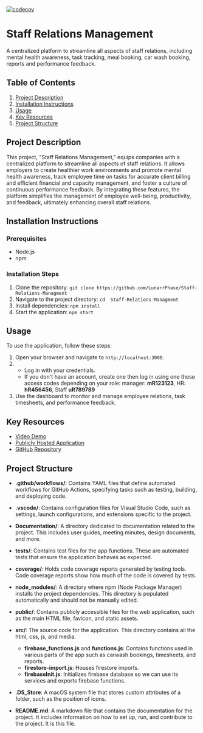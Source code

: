 [![codecov](https://codecov.io/gh/LunarrPhase/Staff-Relations-Managment/graph/badge.svg?token=3A12FZGFGP)](https://codecov.io/gh/LunarrPhase/Staff-Relations-Managment)


# Staff Relations Management

A centralized platform to streamline all aspects of staff relations, including mental health awareness, task tracking, meal booking, car wash booking, reports and performance feedback.

## Table of Contents
1. [Project Description](#project-description)
2. [Installation Instructions](#installation-instructions)
3. [Usage](#usage)
4. [Key Resources](#key-resources)
5. [Project Structure](#project-structure)



## Project Description

This project, "Staff Relations Management," equips companies with a centralized platform to streamline all aspects of staff relations. It allows employers to create healthier work environments and promote mental health awareness, track employee time on tasks for accurate client billing and efficient financial and capacity management, and foster a culture of continuous performance feedback. By integrating these features, the platform simplifies the management of employee well-being, productivity, and feedback, ultimately enhancing overall staff relations.

## Installation Instructions

### Prerequisites
- Node.js
- npm

### Installation Steps
1. Clone the repository: `git clone https://github.com/LunarrPhase/Staff-Relations-Managment`
2. Navigate to the project directory: `cd  Staff-Relations-Managment`
3. Install dependencies: `npm install`
4. Start the application: `npm start`

## Usage

To use the application, follow these steps:
1. Open your browser and navigate to `http://localhost:3000`.
2. - Log in with your credentials. 
    - If you don't have an account, create one then log in using one these access codes depending on your role: manager: **mR123123**, HR: **hR456456**, Staff **uR789789**
3. Use the dashboard to monitor and manage employee relations, task timesheets, and performance feedback.

## Key Resources

- [Video Demo](#link-to-your-video-demo)
- [Publicly Hosted Application](http://staff-relations-management.azurewebsites.net/)
- [GitHub Repository](https://github.com/LunarrPhase/Staff-Relations-Managment)


## Project Structure

- **.github/workflows/**: Contains YAML files that define automated workflows for GitHub Actions, specifying tasks such as testing, building, and deploying code.
- **.vscode/**: Contains configuration files for Visual Studio Code, such as settings, launch configurations, and extensions specific to the project.
- **Documentation/**: A directory dedicated to documentation related to the project. This includes user guides, meeting minutes, design documents, and more.
- **__tests__/**: Contains test files for the app functions. These are automated tests that ensure the application behaves as expected.
- **coverage/**: Holds code coverage reports generated by testing tools. Code coverage reports show how much of the code is covered by tests.

- **node_modules/**: A directory where npm (Node Package Manager) installs the project dependencies. This directory is populated automatically and should not be manually edited.
- **public/**: Contains publicly accessible files for the web application, such as the main HTML file, favicon, and static assets.
- **src/**: The source code for the application. This directory contains all the html, css, js, and media.
  - **firebase_functions.js** and **functions.js**: Contains functions used in various parts of the app such as carwash bookings, timesheets, and reports.
  - **firestore-import.js**: Houses firestore imports.
  - **firebaseInit.js**: Initializes firebase database so we can use its services and exports firebase functions.
 
- **.DS_Store**: A macOS system file that stores custom attributes of a folder, such as the position of icons. 

- **README.md**: A markdown file that contains the documentation for the project. It includes information on how to set up, run, and contribute to the project. It is this file.



